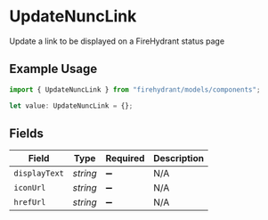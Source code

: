 # UpdateNuncLink

Update a link to be displayed on a FireHydrant status page

## Example Usage

```typescript
import { UpdateNuncLink } from "firehydrant/models/components";

let value: UpdateNuncLink = {};
```

## Fields

| Field              | Type               | Required           | Description        |
| ------------------ | ------------------ | ------------------ | ------------------ |
| `displayText`      | *string*           | :heavy_minus_sign: | N/A                |
| `iconUrl`          | *string*           | :heavy_minus_sign: | N/A                |
| `hrefUrl`          | *string*           | :heavy_minus_sign: | N/A                |